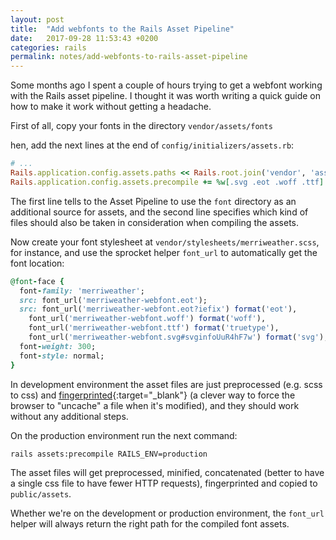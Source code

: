 ```yaml
---
layout: post
title:  "Add webfonts to the Rails Asset Pipeline"
date:   2017-09-28 11:53:43 +0200
categories: rails
permalink: notes/add-webfonts-to-rails-asset-pipeline
---
```

Some months ago I spent a couple of hours trying to get a webfont working with the Rails asset pipeline.
I thought it was worth writing a quick guide on how to make it work without getting a headache.

First of all, copy your fonts in the directory `vendor/assets/fonts`

hen, add the next lines at the end of `config/initializers/assets.rb`:

```ruby
# ...
Rails.application.config.assets.paths << Rails.root.join('vendor', 'assets', 'fonts')
Rails.application.config.assets.precompile += %w[.svg .eot .woff .ttf]
```
The first line tells to the Asset Pipeline to use the `font` directory as an additional source for assets, and the
second line specifies which kind of files should also be taken in consideration when compiling the assets.

Now create your font stylesheet at `vendor/stylesheets/merriweather.scss`, for instance, and use the
sprocket helper `font_url` to automatically get the font location:

```ruby
@font-face {
  font-family: 'merriweather';
  src: font_url('merriweather-webfont.eot');
  src: font_url('merriweather-webfont.eot?iefix') format('eot'),
    font_url('merriweather-webfont.woff') format('woff'),
    font_url('merriweather-webfont.ttf') format('truetype'),
    font_url('merriweather-webfont.svg#svginfoUuR4hF7w') format('svg');
  font-weight: 300;
  font-style: normal;
}
```

In development environment the asset files are just preprocessed (e.g. scss to css) and
[fingerprinted][1]{:target="_blank"} (a clever way to force the browser to "uncache" a file when it's modified), and they
should work without any additional steps.

On the production environment run the next command:
```bash
rails assets:precompile RAILS_ENV=production
```
The asset files will get preprocessed, minified, concatenated (better to have a single css file to have fewer HTTP
requests), fingerprinted and copied to `public/assets`.

Whether we're on the development or production environment, the `font_url` helper will always return the right
path for the compiled font assets.


[1]: http://guides.rubyonrails.org/asset_pipeline.html#what-is-fingerprinting-and-why-should-i-care-questionmark
